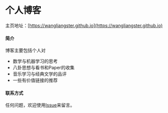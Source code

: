 # 个人博客

主页地址：[https://wangliangster.github.io](https://wangliangster.github.io)

#### 简介

博客主要包括个人对
- 数学与机器学习的思考
- 八卦思想与看书和Paper的收集
- 音乐学习与经典文学的品评
- 一些有价值链接的推荐

#### 联系方式

任何问题，欢迎使用[Issue](https://github.com/wangliangster/wangliangster.github.io/issues)来留言。
